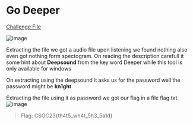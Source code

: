 # Go Deeper

[Challenge File](https://github.com/0xkn1gh7/CSOC23-Infosec/raw/main/Week-1-Forensics/chall5)

![image](https://github.com/nikunjagarwal17/BanditOverTheWire/assets/144536875/5ca5cf25-4728-42ea-9b9c-0d74356ead06)

Extracting the file we got a audio file 
upon listening we found nothing also even got nothing form spectogram.
On reading the description carefull it some hint about **Deepsound** from the key word Deeper while this tool is only available for windows 

On extracting using the deepsound it asks us for the password well the password might be **kn1ght** 

Extracting the file using it as password we got our flag in a file flag.txt
![image](https://github.com/nikunjagarwal17/BanditOverTheWire/assets/144536875/4f7431ed-b61b-4fed-8452-c935361e5561)

> Flag: CSOC23{th4t5_wh4t_5h3_5a1d}
